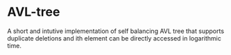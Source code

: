 # AVL-tree
A short and intutive implementation of self balancing AVL tree that supports duplicate deletions and ith element can be directly accessed in logarithmic time.
